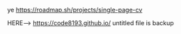 ye
https://roadmap.sh/projects/single-page-cv

HERE--> https://code8193.github.io/
untitled file is backup
